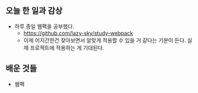 ## 오늘 한 일과 감상
- 하루 종일 웹팩을 공부했다.
  - https://github.com/lazy-sky/study-webpack
  - 이제 어지간한건 찾아보면서 알맞게 적용할 수 있을 거 같다는 기분이 든다. 실제 프로젝트에 적용하는 게 기대된다.
## 배운 것들
- 웹팩